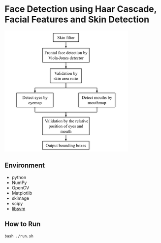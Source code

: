 # Face Detection using Haar Cascade, Facial Features and Skin Detection
<img src="./flowchart.png" width="400"/>

## Environment
- python
- NumPy
- OpenCV
- Matplotlib
- skimage
- scipy
- [libsvm](https://github.com/cjlin1/libsvm)

## How to Run
```shell
bash ./run.sh
```
